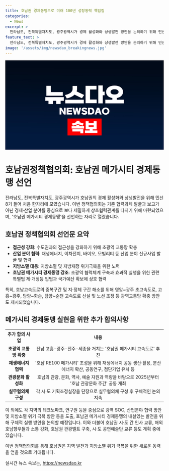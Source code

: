 ```yaml
---
title: 호남권 경제동맹으로 미래 100년 성장동력 책임질
categories:
  - News
excerpt: >
  전라남도, 전북특별자치도, 광주광역시가 경제 활성화와 상생발전 방안을 논의하기 위해 민선 8기 들어 처음 한자리에 모였습니다. 호남권 메가시티 경제동맹을 선언하며 지역 경제발전과 지방소멸 위기 극복을 목표로 함께하겠다고 다짐했습니다. 초광역 교통망 확충, 산업 분야 신규사업 발굴·협력, 지방재정 위기극복, 지역 정체성 확보를 위한 다양한 계획들이 담겼으며, 실무협의체를 구성해 구체적인 실행 방안을 논의할 예정입니다. #호남권경제동맹 #정책협의회 #메가시티 #초광역 #광주 #전남
feature_text: >
  전라남도, 전북특별자치도, 광주광역시가 경제 활성화와 상생발전 방안을 논의하기 위해 민선 8기 들어 처음 한자리에 모였습니다. 호남권 메가시티 경제동맹을 선언하며 지역 경제발전과 지방소멸 위기 극복을 목표로 함께하겠다고 다짐했습니다. 초광역 교통망 확충, 산업 분야 신규사업 발굴·협력, 지방재정 위기극복, 지역 정체성 확보를 위한 다양한 계획들이 담겼으며, 실무협의체를 구성해 구체적인 실행 방안을 논의할 예정입니다. #호남권경제동맹 #정책협의회 #메가시티 #초광역 #광주 #전남
image: '/assets/img/newsdao_breakingnews.jpg'
---
```


<p><img src="/assets/img/newsdao_breakingnews.jpg" alt="bookingtag 속보" /></p>

<h1>호남권정책협의회: 호남권 메가시티 경제동맹 선언</h1>

<p data-ke-size="size16">전라남도, 전북특별자치도, 광주광역시가 호남권의 경제 활성화와 상생발전을 위해 민선 8기 들어 처음 한자리에 모였습니다. 이번 정책협의회는 기존 협력과제 발굴과 보고가 아닌 경제·산업 분야를 중심으로 보다 세밀하게 상호협력관계를 다지기 위해 마련되었으며, '호남권 메가시티 경제동맹'을 선언하는 자리로 열렸습니다.</p>

<h2 data-ke-size="size26">호남권 정책협의회 선언문 요약</h2>

<ul>
  <li><b>접근성 강화</b>: 수도권과의 접근성을 강화하기 위해 초광역 교통망 확충</li>
  <li><b>산업 분야 협력</b>: 재생에너지, 이차전지, 바이오, 모빌리티 등 산업 분야 신규사업 발굴 및 협력</li>
  <li><b>지방소멸 대응</b>: 지방소멸 및 지방재정 위기극복을 위한 노력</li>
  <li><b>호남권 메가시티 경제동맹 강조</b>: 초광역 협력체계 구축과 효과적 실행을 위한 관련 특별법 제·개정등 입법과 국가예산 확보에 상호 협력</li>
</ul>

<p data-ke-size="size16">특히, 호남고속도로의 중복구간 및 지·정체 구간 해소를 위해 영암~광주 초고속도로, 고흥~광주, 담양~화순, 담양~순천 고속도로 신설 및 노선 조정 등 광역교통망 확충 방안도 제시되었습니다.</p>

<h2 data-ke-size="size26">메가시티 경제동맹 실현을 위한 추가 합의사항</h2>

<table>
    <tr>
        <th>추가 합의 사업</th>
        <th>내용</th>
    </tr>
    <tr>
        <td style="text-align: center; height: 17px;"><b>초광역 교통망 확충</b></td>
        <td style="text-align: center; height: 17px;">전남 고흥-광주-전주-세종을 거치는 '호남권 메가시티 고속도로' 추진</td>
    </tr>
    <tr>
        <td style="text-align: center; height: 17px;"><b>재생에너지 협력</b></td>
        <td style="text-align: center; height: 17px;">'호남 RE100 메가시티' 조성을 위해 재생에너지 공동 생산·활용, 분산에너지 확산, 공동연구, 첨단기업 유치 등</td>
    </tr>
    <tr>
        <td style="text-align: center; height: 17px;"><b>관광문화 활성화</b></td>
        <td style="text-align: center; height: 17px;">호남의 관광, 문화, 역사, 예술 자원과 역량을 바탕으로 2025년부터 '호남 관광문화 주간' 공동 개최</td>
    </tr>
    <tr>
        <td style="text-align: center; height: 17px;"><b>실무협의체 구성</b></td>
        <td style="text-align: center; height: 17px;">각 시·도 기획조정실장을 단장으로 실무협의체 구성 후 구체적인 논의 지속</td>
    </tr>
</table>

<p data-ke-size="size16">이 외에도 각 지역의 테크노파크, 연구원 등을 중심으로 광역 SOC, 산업분야 협력 방안 및 지방소멸 위기 극복 방안 등을 도출, 호남권 메가시티 경제동맹의 내실있는 발전을 위해 구체적 실행 방안을 논의할 예정입니다. 이와 더불어 호남권 시·도 간 인사 교류, 해외 호남향우들과 소통 강화, 호남권 관광벨트 구축, 시·도 공연예술단 교류 등도 계획 중에 있습니다.</p>

<p data-ke-size="size16">이번 정책협의회를 통해 호남권은 지역 발전과 지방소멸 위기 극복을 위한 새로운 동력을 얻을 것으로 기대됩니다.</p>
실시간 뉴스 속보는, <a href="https://newsdao.kr" rel="dofollow">https://newsdao.kr</a>


